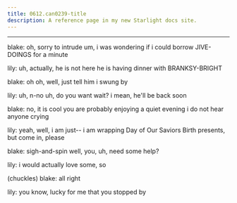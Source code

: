 ```yaml
---
title: 0612.can0239-title
description: A reference page in my new Starlight docs site.
---
```

----- 
blake: oh, sorry to intrude
 um, i was wondering if i could borrow JIVE-DOINGS for a 
minute
 
lily: uh, actually, he is not here
 he is having dinner with BRANKSY-BRIGHT
 
blake: oh
 oh, well, just tell him i swung by
 
lily: uh, n-no
 uh, do you want wait? 
 i mean, he'll be back soon
 
blake: no, it is cool
 you are probably enjoying a quiet evening
 i do not hear 
anyone crying
 
lily: yeah, well, i am just-- i am wrapping Day of Our Saviors Birth presents, but come in, 
please
 
blake: sigh-and-spin
 well, you, uh, need some help? 
 
lily: i would actually love some, so


 (chuckles) 
blake: all right
 
lily: you know, lucky for me that you stopped by
 
